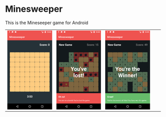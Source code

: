 # Minesweeper
This is the Mineseeper game for Android

|   |   |   |   |   |
|---|---|---|---|---|
|![alt text](https://github.com/dariobrux/Minesweeper/blob/main/others/device-2020-11-18-104244.png)|![alt text](https://github.com/dariobrux/Minesweeper/blob/main/others/device-2020-11-18-104350.png)   |![alt text](https://github.com/dariobrux/Minesweeper/blob/main/others/device-2020-11-18-104517.png)   |   |   |

